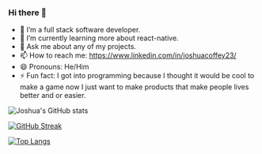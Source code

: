 ### Hi there 👋

- 🔭 I’m a full stack software developer.
- 🌱 I’m currently learning more about react-native.
- 💬 Ask me about any of my projects.
- 📫 How to reach me: https://www.linkedin.com/in/joshuacoffey23/
- 😄 Pronouns: He/Him
- ⚡ Fun fact: I got into programming because I thought it would be cool to make a game now I just want to make products that make people lives better and or easier.

![Joshua's GitHub stats](https://github-readme-stats.vercel.app/api?username=Coff23&show_icons=true&theme=synthwave)

[![GitHub Streak](https://github-readme-streak-stats.herokuapp.com/?user=Coff23)](https://git.io/streak-stats)

[![Top Langs](https://github-readme-stats.vercel.app/api/top-langs/?username=Coff23&layout=donut)](https://github.com/Coff23/github-readme-stats)

<!--
**Coff23/Coff23** is a ✨ _special_ ✨ repository because its `README.md` (this file) appears on your GitHub profile.

Here are some ideas to get you started:

- 🔭 I’m currently working on ...
- 🌱 I’m currently learning ...
- 👯 I’m looking to collaborate on ...
- 🤔 I’m looking for help with ...
- 💬 Ask me about ...
- 📫 How to reach me: ...
- 😄 Pronouns: ...
- ⚡ Fun fact: ...
-->
